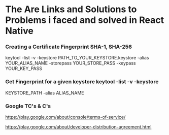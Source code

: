 # The Are Links and Solutions to Problems i faced and solved in React Native

### Creating a Certificate Fingerprint SHA-1, SHA-256

keytool -list -v -keystore PATH_TO_YOUR_KEYSTORE.keystore -alias
YOUR_ALIAS_NAME -storepass YOUR_STORE_PASS -keypass
YOUR_KEY_PASS

### Get Fingerprint for a given keystore keytool -list -v -keystore

KEYSTORE_PATH -alias ALIAS_NAME

### Google TC's & C's

https://play.google.com/about/console/terms-of-service/

https://play.google.com/about/developer-distribution-agreement.html
